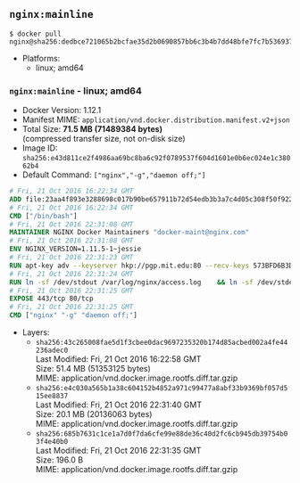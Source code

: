 ## `nginx:mainline`

```console
$ docker pull nginx@sha256:dedbce721065b2bcfae35d2b0690857bb6c3b4b7dd48bfe7fc7b53693731beff
```

-	Platforms:
	-	linux; amd64

### `nginx:mainline` - linux; amd64

-	Docker Version: 1.12.1
-	Manifest MIME: `application/vnd.docker.distribution.manifest.v2+json`
-	Total Size: **71.5 MB (71489384 bytes)**  
	(compressed transfer size, not on-disk size)
-	Image ID: `sha256:e43d811ce2f4986aa69bc8ba6c92f0789537f604d1601e0b6ec024e1c38062b4`
-	Default Command: `["nginx","-g","daemon off;"]`

```dockerfile
# Fri, 21 Oct 2016 16:22:34 GMT
ADD file:23aa4f893e3288698c017b90be657911b72d54edb3b3a7c4d05c308f50f9228f in / 
# Fri, 21 Oct 2016 16:22:34 GMT
CMD ["/bin/bash"]
# Fri, 21 Oct 2016 22:31:08 GMT
MAINTAINER NGINX Docker Maintainers "docker-maint@nginx.com"
# Fri, 21 Oct 2016 22:31:08 GMT
ENV NGINX_VERSION=1.11.5-1~jessie
# Fri, 21 Oct 2016 22:31:23 GMT
RUN apt-key adv --keyserver hkp://pgp.mit.edu:80 --recv-keys 573BFD6B3D8FBC641079A6ABABF5BD827BD9BF62 	&& echo "deb http://nginx.org/packages/mainline/debian/ jessie nginx" >> /etc/apt/sources.list 	&& apt-get update 	&& apt-get install --no-install-recommends --no-install-suggests -y 						ca-certificates 						nginx=${NGINX_VERSION} 						nginx-module-xslt 						nginx-module-geoip 						nginx-module-image-filter 						nginx-module-perl 						nginx-module-njs 						gettext-base 	&& rm -rf /var/lib/apt/lists/*
# Fri, 21 Oct 2016 22:31:24 GMT
RUN ln -sf /dev/stdout /var/log/nginx/access.log 	&& ln -sf /dev/stderr /var/log/nginx/error.log
# Fri, 21 Oct 2016 22:31:25 GMT
EXPOSE 443/tcp 80/tcp
# Fri, 21 Oct 2016 22:31:25 GMT
CMD ["nginx" "-g" "daemon off;"]
```

-	Layers:
	-	`sha256:43c265008fae5d1f3cbee0dac9697235320b174d85acbed002a4fe44236adec0`  
		Last Modified: Fri, 21 Oct 2016 16:22:58 GMT  
		Size: 51.4 MB (51353125 bytes)  
		MIME: application/vnd.docker.image.rootfs.diff.tar.gzip
	-	`sha256:e4c030a565b1a38c604152b4852a971c99477a8abf33b9369bf057d515ee8837`  
		Last Modified: Fri, 21 Oct 2016 22:31:40 GMT  
		Size: 20.1 MB (20136063 bytes)  
		MIME: application/vnd.docker.image.rootfs.diff.tar.gzip
	-	`sha256:685b7631c1ce1a7d0f7da6cfe99e88de36c40d2fc6cb945db39754b03f4e40b0`  
		Last Modified: Fri, 21 Oct 2016 22:31:35 GMT  
		Size: 196.0 B  
		MIME: application/vnd.docker.image.rootfs.diff.tar.gzip
